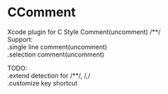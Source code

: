 CComment
========

Xcode plugin for C Style Comment(uncomment) /**/
<br/>
Support:
<br/>
.single line comment(uncomment)
<br/>
.selection comment(uncomment)
<br/>

TODO:
<br/>
.extend detection for /**/, /*,*/
<br/>
.customize key shortcut
